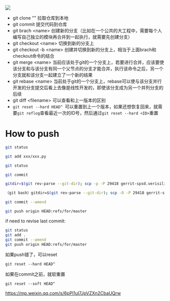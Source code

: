 ![](git_flow.png)
- git clone "" 拉取仓库到本地
- git commit 提交代码到仓库
- git brach \<name> 创建新的分支（比如在一个公共的大工程中，需要每个人编写自己独立的模块再合并到一起执行，就需要先创建分支）
- git checkout \<name> 切换到新的分支上
- git checkout -b \<name> 创建并切换到新的分支上，相当于上面brach和checkout命令的结合
- git merge \<name> 当前应该处于git的一个分支上，若要进行合并，应该要使该分支和与该分支有同一个父节点的分支才能合并，执行该命令之后，另一个分支就和该分支一起建立了一个新的结果
- git rebase \<name> 当前处于git的一个分支上，rebase可以使与该分支并行开发的分支提交后看上去像是线性开发的，即使该分支成为另一个并列分支的后续
- git diff  \<filename> 可以查看和上一版本的区别
- `git reset --hard HEAD^ `可以重置到上一个版本，如果还想恢复回来，就需要`git reflog`查看最近一次的ID号，然后通过`git reset --hard <ID>`重置



# How to push
```bash
git status

git add xxx/xxx.py

git status

git commit

gitdir=$(git rev-parse --git-dir); scp -p -P 29418 gerrit-spsd.verisilicon.com:hooks/commit-msg ${gitdir}/hooks/

（git bash）gitdir=$(git rev-parse --git-dir); scp -O -P 29418 gerrit-spsd.verisilicon.com:hooks/commit-msg ${gitdir}/hooks/

git commit --amend

git push origin HEAD:refs/for/master
```
if need to revise last commit:
```bash
git status
git add .
git commit --amend
git push origin HEAD:refs/for/master
```
如果push错了，可以reset
```shell
git reset --hard HEAD^
```
如果在commit之前，就软重置
```shell
git reset --soft HEAD^
```






https://mp.weixin.qq.com/s/6pPl1uI7JpVZXn2CbaUQrw